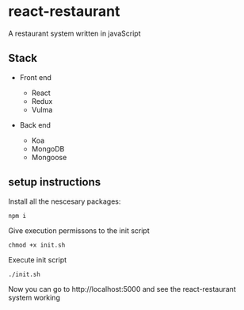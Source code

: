 # react-restaurant

A restaurant system written in javaScript 

## Stack

- Front end
    - React
    - Redux
    - Vulma

- Back end
    - Koa
    - MongoDB
    - Mongoose

## setup instructions

Install all the nescesary packages:
```
npm i
```

Give execution permissons to the init script
```
chmod +x init.sh
```

Execute init script
```
./init.sh
```

Now you can go to http://localhost:5000 and see the react-restaurant system working